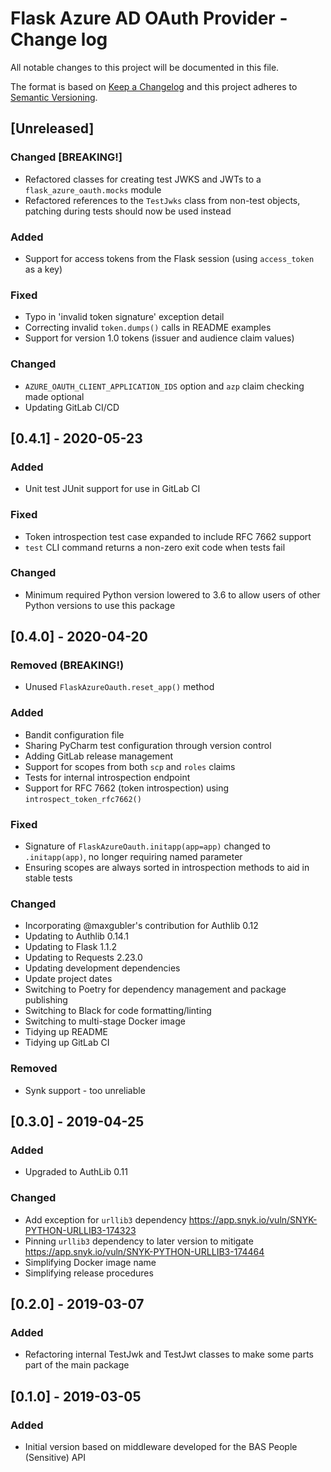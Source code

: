 # Flask Azure AD OAuth Provider - Change log

All notable changes to this project will be documented in this file.

The format is based on [Keep a Changelog](http://keepachangelog.com/en/1.0.0/)
and this project adheres to [Semantic Versioning](http://semver.org/spec/v2.0.0.html).

## [Unreleased]

### Changed [BREAKING!]

* Refactored classes for creating test JWKS and JWTs to a `flask_azure_oauth.mocks` module
* Refactored references to the `TestJwks` class from non-test objects, patching during tests should now be used instead

### Added

* Support for access tokens from the Flask session (using `access_token` as a key)

### Fixed

* Typo in 'invalid token signature' exception detail
* Correcting invalid `token.dumps()` calls in README examples
* Support for version 1.0 tokens (issuer and audience claim values)

### Changed

* `AZURE_OAUTH_CLIENT_APPLICATION_IDS` option and `azp` claim checking made optional
* Updating GitLab CI/CD

## [0.4.1] - 2020-05-23

### Added

* Unit test JUnit support for use in GitLab CI

### Fixed

* Token introspection test case expanded to include RFC 7662 support
* `test` CLI command returns a non-zero exit code when tests fail

### Changed

* Minimum required Python version lowered to 3.6 to allow users of other Python versions to use this package

## [0.4.0] - 2020-04-20

### Removed (BREAKING!)

* Unused `FlaskAzureOauth.reset_app()` method

### Added

* Bandit configuration file
* Sharing PyCharm test configuration through version control
* Adding GitLab release management
* Support for scopes from both `scp` and `roles` claims
* Tests for internal introspection endpoint
* Support for RFC 7662 (token introspection) using `introspect_token_rfc7662()`

### Fixed

* Signature of `FlaskAzureOauth.initapp(app=app)` changed to `.initapp(app)`, no longer requiring named parameter
* Ensuring scopes are always sorted in introspection methods to aid in stable tests

### Changed

* Incorporating @maxgubler's contribution for Authlib 0.12
* Updating to Authlib 0.14.1
* Updating to Flask 1.1.2
* Updating to Requests 2.23.0
* Updating development dependencies
* Update project dates
* Switching to Poetry for dependency management and package publishing
* Switching to Black for code formatting/linting
* Switching to multi-stage Docker image
* Tidying up README
* Tidying up GitLab CI

### Removed

* Synk support - too unreliable

## [0.3.0] - 2019-04-25

### Added

* Upgraded to AuthLib 0.11

### Changed

* Add exception for `urllib3` dependency https://app.snyk.io/vuln/SNYK-PYTHON-URLLIB3-174323
* Pinning `urllib3` dependency to later version to mitigate https://app.snyk.io/vuln/SNYK-PYTHON-URLLIB3-174464
* Simplifying Docker image name
* Simplifying release procedures

## [0.2.0] - 2019-03-07

### Added

* Refactoring internal TestJwk and TestJwt classes to make some parts part of the main package

## [0.1.0] - 2019-03-05

### Added

* Initial version based on middleware developed for the BAS People (Sensitive) API
